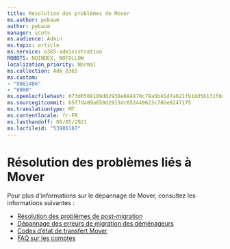 ```yaml
---
title: Résolution des problèmes de Mover
ms.author: pebaum
author: pebaum
manager: scotv
ms.audience: Admin
ms.topic: article
ms.service: o365-administration
ROBOTS: NOINDEX, NOFOLLOW
localization_priority: Normal
ms.collection: Adm_O365
ms.custom:
- "9001486"
- "8000"
ms.openlocfilehash: 073d6508109d02938e684870c79a5b41d7a621fb10d5b131f0d9103901fce460
ms.sourcegitcommit: b5f7da89a650d2915dc652449623c78be6247175
ms.translationtype: MT
ms.contentlocale: fr-FR
ms.lasthandoff: 08/05/2021
ms.locfileid: "53986187"
---
```

# <a name="mover-troubleshooting"></a>Résolution des problèmes liés à Mover

Pour plus d’informations sur le dépannage de Mover, consultez les informations suivantes :

- [Résolution des problèmes de post-migration](https://docs.microsoft.com/sharepointmigration/mover-post-migration-troubleshooting)  
- [Dépannage des erreurs de migration des déménageurs](https://docs.microsoft.com/sharepointmigration/mover-error-faq)  
- [Codes d’état de transfert Mover](https://docs.microsoft.com/sharepointmigration/mover-transfer-status-codes)
- [FAQ sur les comptes](https://docs.microsoft.com/sharepointmigration/mover-account-faq)
